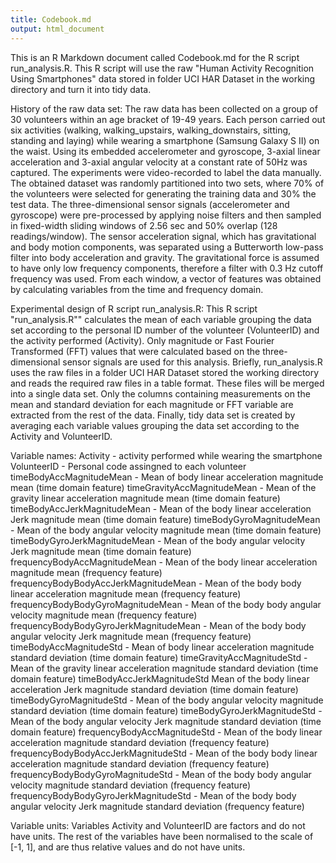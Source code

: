 ```yaml
---
title: Codebook.md
output: html_document
---
```


This is an R Markdown document called Codebook.md for the R script run_analysis.R. This R script will use the raw "Human Activity Recognition Using Smartphones" data stored in folder UCI HAR Dataset in the working directory and turn it into tidy data. 


History of the raw data set:
The raw data has been collected on a group of 30 volunteers within an age bracket of 19-49 years. Each person carried out six activities (walking, walking_upstairs, walking_downstairs, sitting, standing and laying) while wearing a smartphone (Samsung Galaxy S II) on the waist. Using its embedded accelerometer and gyroscope, 3-axial linear acceleration and 3-axial angular velocity at a constant rate of 50Hz was captured. The experiments were video-recorded to label the data manually. The obtained dataset was randomly partitioned into two sets, where 70% of the volunteers were selected for generating the training data and 30% the test data. 
The three-dimensional sensor signals (accelerometer and gyroscope) were pre-processed by applying noise filters and then sampled in fixed-width sliding windows of 2.56 sec and 50% overlap (128 readings/window). The sensor acceleration signal, which has gravitational and body motion components, was separated using a Butterworth low-pass filter into body acceleration and gravity. The gravitational force is assumed to have only low frequency components, therefore a filter with 0.3 Hz cutoff frequency was used. From each window, a vector of features was obtained by calculating variables from the time and frequency domain.


Experimental design of R script run_analysis.R:
This R script "run_analysis.R"" calculates the mean of each variable grouping the data set according to the personal ID number of the volunteer (VolunteerID) and the activity performed (Activity). Only magnitude or Fast Fourier Transformed (FFT) values that were calculated based on the three-dimensional sensor signals are used for this analysis. 
Briefly, run_analysis.R uses the raw files in a folder UCI HAR Dataset stored the working directory and reads the required raw files in a table format. These files will be merged into a single data set. Only the columns containing measurements on the mean and standard deviation for each magnitude or FFT variable are extracted from the rest of the data. Finally, tidy data set is created by averaging each variable values grouping the data set according to the Activity and VolunteerID. 


Variable names:
Activity - activity performed while wearing the smartphone
VolunteerID - Personal code assingned to each volunteer
timeBodyAccMagnitudeMean - Mean of body linear acceleration magnitude mean (time domain feature)
timeGravityAccMagnitudeMean - Mean of the gravity linear acceleration magnitude mean (time domain feature)
timeBodyAccJerkMagnitudeMean - Mean of the body linear acceleration Jerk magnitude mean (time domain feature)
timeBodyGyroMagnitudeMean - Mean of the body angular velocity magnitude mean (time domain feature)
timeBodyGyroJerkMagnitudeMean - Mean of the body angular velocity Jerk magnitude mean (time domain feature)
frequencyBodyAccMagnitudeMean - Mean of the body linear acceleration magnitude mean (frequency feature)
frequencyBodyBodyAccJerkMagnitudeMean - Mean of the body body linear acceleration magnitude mean (frequency feature)
frequencyBodyBodyGyroMagnitudeMean - Mean of the body body angular velocity magnitude mean (frequency feature)
frequencyBodyBodyGyroJerkMagnitudeMean - Mean of the body body angular velocity Jerk magnitude mean (frequency feature)
timeBodyAccMagnitudeStd - Mean of body linear acceleration magnitude standard deviation (time domain feature)
timeGravityAccMagnitudeStd - Mean of the gravity linear acceleration magnitude standard deviation (time domain feature)
timeBodyAccJerkMagnitudeStd Mean of the body linear acceleration Jerk magnitude standard deviation (time domain feature)
timeBodyGyroMagnitudeStd - Mean of the body angular velocity magnitude standard deviation (time domain feature)
timeBodyGyroJerkMagnitudeStd - Mean of the body angular velocity Jerk magnitude standard deviation (time domain feature)
frequencyBodyAccMagnitudeStd - Mean of the body linear acceleration magnitude standard deviation (frequency feature)
frequencyBodyBodyAccJerkMagnitudeStd - Mean of the body body linear acceleration magnitude standard deviation (frequency feature)
frequencyBodyBodyGyroMagnitudeStd - Mean of the body body angular velocity magnitude standard deviation (frequency feature)
frequencyBodyBodyGyroJerkMagnitudeStd - Mean of the body body angular velocity Jerk magnitude standard deviation (frequency feature)

Variable units:
Variables Activity and VolunteerID are factors and do not have units. The rest of the variables have been normalised to the scale of [-1, 1], and are thus relative values and do not have units. 